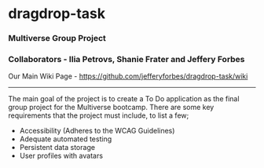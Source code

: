 # dragdrop-task

### Multiverse Group Project 

### Collaborators - Ilia Petrovs, Shanie Frater and Jeffery Forbes

Our Main Wiki Page - https://github.com/jefferyforbes/dragdrop-task/wiki

---

The main goal of the project is to create a To Do application as the final group project for the Multiverse bootcamp. There are some key requirements that the project must include, to list a few;

- Accessibility (Adheres to the WCAG Guidelines)
- Adequate automated testing
- Persistent data storage
- User profiles with avatars

